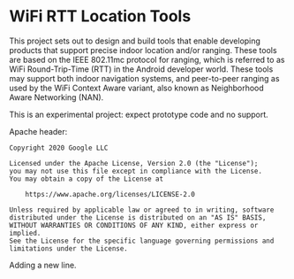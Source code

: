 # WiFi RTT Location Tools

This project sets out to design and build tools that enable developing products that support precise indoor location and/or ranging. These tools are based on the IEEE 802.11mc protocol for ranging, which is referred to as WiFi Round-Trip-Time (RTT) in the Android developer world. These tools may support both indoor navigation systems, and peer-to-peer ranging as used by the WiFi Context Aware variant, also known as Neighborhood Aware Networking (NAN).

This is an experimental project: expect prototype code and no support.

Apache header:

    Copyright 2020 Google LLC

    Licensed under the Apache License, Version 2.0 (the "License");
    you may not use this file except in compliance with the License.
    You may obtain a copy of the License at

        https://www.apache.org/licenses/LICENSE-2.0

    Unless required by applicable law or agreed to in writing, software
    distributed under the License is distributed on an "AS IS" BASIS,
    WITHOUT WARRANTIES OR CONDITIONS OF ANY KIND, either express or implied.
    See the License for the specific language governing permissions and
    limitations under the License.

Adding a new line.
